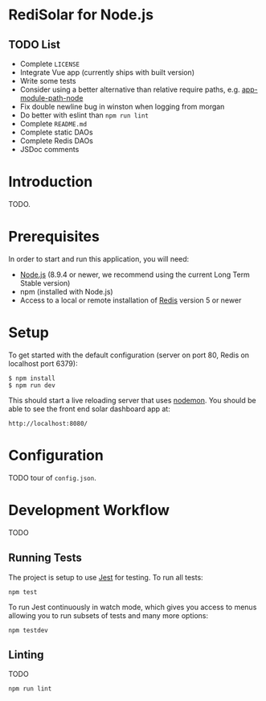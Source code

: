# RediSolar for Node.js

## TODO List

* Complete `LICENSE`
* Integrate Vue app (currently ships with built version)
* Write some tests
* Consider using a better alternative than relative require paths, e.g. [app-module-path-node](https://www.npmjs.com/package/app-module-path-node)
* Fix double newline bug in winston when logging from morgan
* Do better with eslint than `npm run lint`
* Complete `README.md`
* Complete static DAOs
* Complete Redis DAOs
* JSDoc comments

# Introduction

TODO.

# Prerequisites

In order to start and run this application, you will need:

* [Node.js](https://nodejs.org/en/download/) (8.9.4 or newer, we recommend using the current Long Term Stable version)
* npm (installed with Node.js)
* Access to a local or remote installation of [Redis](https://redis.io/download) version 5 or newer

# Setup

To get started with the default configuration (server on port 80, Redis on localhost port 6379):

```
$ npm install
$ npm run dev
```

This should start a live reloading server that uses [nodemon](https://www.npmjs.com/package/nodemon).  You should be able to see the front end solar dashboard app at: 

```
http://localhost:8080/
```

# Configuration 

TODO tour of `config.json`.

# Development Workflow

TODO

## Running Tests

The project is setup to use [Jest](https://jestjs.io/en/) for testing.  To run all tests:

```
npm test
```

To run Jest continuously in watch mode, which gives you access to menus allowing you to run 
subsets of tests and many more options:

```
npm testdev
```

## Linting

TODO

```
npm run lint
```
